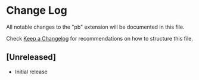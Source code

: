 # Change Log

All notable changes to the "pb" extension will be documented in this file.

Check [Keep a Changelog](http://keepachangelog.com/) for recommendations on how to structure this file.

## [Unreleased]

- Initial release